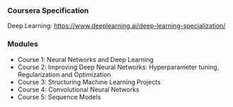 ### Coursera Specification
Deep Learning: https://www.deeplearning.ai/deep-learning-specialization/

### Modules
* Course 1: Neural Networks and Deep Learning
* Course 2: Improving Deep Neural Networks: Hyperparameter tuning, Regularization and Optimization
* Course 3: Structuring Machine Learning Projects
* Course 4: Convolutional Neural Networks
* Course 5: Sequence Models
